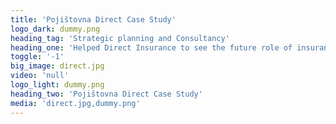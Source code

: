 ```yaml
---
title: 'Pojištovna Direct Case Study'
logo_dark: dummy.png
heading_tag: 'Strategic planning and Consultancy'
heading_one: 'Helped Direct Insurance to see the future role of insurance business'
toggle: '-1'
big_image: direct.jpg
video: 'null'
logo_light: dummy.png
heading_two: 'Pojištovna Direct Case Study'
media: 'direct.jpg,dummy.png'
---
```



